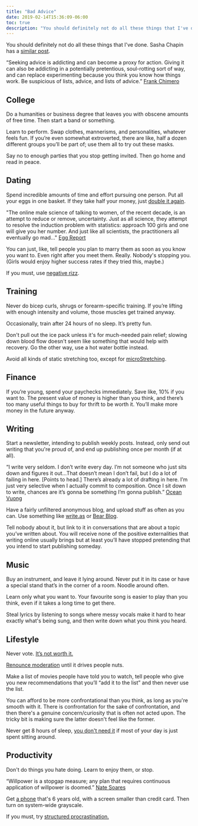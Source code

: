 ```yaml
---
title: "Bad Advice"
date: 2019-02-14T15:36:09-06:00
toc: true
description: "You should definitely not do all these things that I've done."
---
```


You should definitely not do all these things that I've done. Sasha Chapin has a [similar post](https://sashachapin.substack.com/p/dubious-life-strategies-of-a-dumbass).

<div class="quote"> “Seeking advice is addicting and can become a proxy for action. Giving it can also be addicting in a potentially pretentious, soul-rotting sort of way, and can replace experimenting because you think you know how things work. Be suspicious of lists, advice, and lists of advice.” <a href="">Frank Chimero</a></div>

## College

Do a humanities or business degree that leaves you with obscene amounts of free time. Then start a band or something.

Learn to perform. Swap clothes, mannerisms, and personalities, whatever feels fun. If you’re even somewhat extroverted, there are like, half a dozen different groups you’ll be part of; use them all to try out these masks.

Say no to enough parties that you stop getting invited. Then go home and read in peace.

## Dating

Spend incredible amounts of time and effort pursuing one person. Put all your eggs in one basket. If they take half your money, just [double it again](https://twitter.com/gbrl_dick/status/1499592129986789378?s=20).

<div class=quote>"The online male science of talking to women, of the recent decade, is an attempt to reduce or remove, uncertainty. Just as all science, they attempt to resolve the induction problem with statistics: approach 100 girls and one will give you her number. And just like all scientists, the practitioners all eventually go mad..." <a href="https://eggreport.substack.com/p/beyond-certainty">Egg Report </a> </div>

You can just, like, tell people you plan to marry them as soon as you know you want to. Even right after you meet them. Really. Nobody's stopping you. (Girls would enjoy higher success rates if they tried this, maybe.)

If you must, use [negative rizz](https://twitter.com/joodaloop/status/1607626026858995713).

## Training

Never do bicep curls, shrugs or forearm-specific training. If you’re lifting with enough intensity and volume, those muscles get trained anyway.

Occasionally, train after 24 hours of no sleep. It’s pretty fun.

Don't pull out the ice pack unless it's for much-needed pain relief; slowing down blood flow doesn't seem like something that would help with recovery. Go the other way, use a hot water bottle instead.

Avoid all kinds of static stretching too, except for [microStretching](https://www.researchgate.net/publication/281097991_Microstretching-A_practical_approach_for_recovery_and_regeneration).

## Finance

If you’re young, spend your paychecks immediately. Save like, 10% if you want to. The present value of money is higher than you think, and there’s too many useful things to buy for thrift to be worth it. You’ll make more money in the future anyway.

## Writing

Start a newsletter, intending to publish weekly posts. Instead, only send out writing that you're proud of, and end up publishing once per month (if at all).

<div class=quote> “I write very seldom. I don’t write every day. I’m not someone who just sits down and figures it out...That doesn’t mean I don’t fail, but I do a lot of failing in here. [Points to head.] There’s already a lot of drafting in here. I’m just very selective when I actually commit to composition. Once I sit down to write, chances are it’s gonna be something I’m gonna publish.” <a href="https://www.newyorker.com/culture/the-new-yorker-interview/ocean-vuong-is-still-learning">Ocean Vuong</a> </div>

Have a fairly unfiltered anonymous blog, and upload stuff as often as you can. Use something like [write.as](https://write.as) or [Bear Blog](https://bearblog.dev).

Tell nobody about it, but link to it in conversations that are about a topic you’ve written about. You will receive none of the positive externalities that writing online usually brings but at least you’ll have stopped pretending that you intend to start publishing someday.

## Music

Buy an instrument, and leave it lying around. Never put it in its case or have a special stand that’s in the corner of a room. Noodle around often.

Learn only what you want to. Your favourite song is easier to play than you think, even if it takes a long time to get there.

Steal lyrics by listening to songs where messy vocals make it hard to hear exactly what's being sung, and then write down what you think you heard.

## Lifestyle

Never vote. [It’s not worth it.](https://putanumonit.com/2015/12/30/010-voting)

[Renounce moderation](https://210ethan.github.io/thoughts/moderation.html) until it drives people nuts.

Make a list of movies people have told you to watch, tell people who give you new recommendations that you’ll “add it to the list” and then never use the list.

You can afford to be more confrontational than you think, as long as you're smooth with it. There is confrontation for the sake of confrontation, and then there's a genuine concern/curiosity that is often not acted upon. The tricky bit is making sure the latter doesn't feel like the former. 

Never get 8 hours of sleep, [you don't need it](http://mythicalstrength.blogspot.com/2021/01/things-that-are-and-are-not-important.html) if most of your day is just spent sitting around.


## Productivity

Don't do things you hate doing. Learn to enjoy them, or stop.

<div class=quote>“Willpower is a stopgap measure; any plan that requires continuous application of willpower is doomed.” <a href="https://mindingourway.com/enjoying-the-feeling-of-agency/">Nate Soares</a></div>

Get [a phone](https://en.wikipedia.org/wiki/IPhone_SE_(1st_generation)) that's 6 years old, with a screen smaller than credit card. Then turn on system-wide grayscale.

If you must, try [structured procrastination.](http://www.structuredprocrastination.com/)